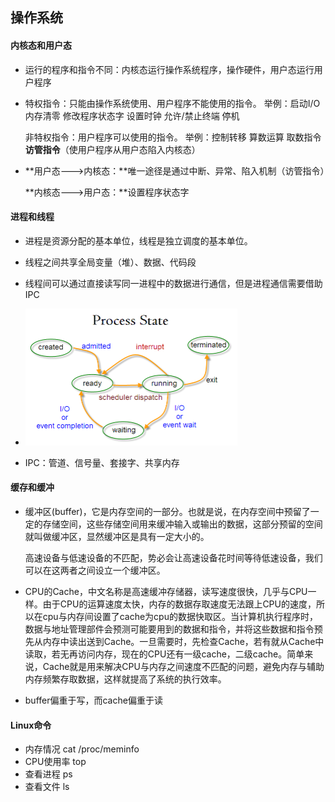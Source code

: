 ## 操作系统

#### 内核态和用户态

- 运行的程序和指令不同：内核态运行操作系统程序，操作硬件，用户态运行用户程序

- 特权指令：只能由操作系统使用、用户程序不能使用的指令。 举例：启动I/O 内存清零 修改程序状态字 设置时钟 允许/禁止终端 停机

  非特权指令：用户程序可以使用的指令。 举例：控制转移 算数运算 取数指令 **访管指令**（使用户程序从用户态陷入内核态）

- **用户态--->内核态：**唯一途径是通过中断、异常、陷入机制（访管指令）

  **内核态--->用户态：**设置程序状态字



#### 进程和线程

- 进程是资源分配的基本单位，线程是独立调度的基本单位。
- 线程之间共享全局变量（堆）、数据、代码段
- 线程间可以通过直接读写同一进程中的数据进行通信，但是进程通信需要借助 IPC

- <img src="imgs/68747470733a2f2f63732d6e6f7465732d313235363130393739362e636f732e61702d6775616e677a686f752e6d7971636c6f75642e636f6d2f50726f6365737353746174652e706e67.png" alt="img" style="zoom:50%;" />

- IPC：管道、信号量、套接字、共享内存



#### 缓存和缓冲

- 缓冲区(buffer)，它是内存空间的一部分。也就是说，在内存空间中预留了一定的存储空间，这些存储空间用来缓冲输入或输出的数据，这部分预留的空间就叫做缓冲区，显然缓冲区是具有一定大小的。

  高速设备与低速设备的不匹配，势必会让高速设备花时间等待低速设备，我们可以在这两者之间设立一个缓冲区。

- CPU的Cache，中文名称是高速缓冲存储器，读写速度很快，几乎与CPU一样。由于CPU的运算速度太快，内存的数据存取速度无法跟上CPU的速度，所以在cpu与内存间设置了cache为cpu的数据快取区。当计算机执行程序时，数据与地址管理部件会预测可能要用到的数据和指令，并将这些数据和指令预先从内存中读出送到Cache。一旦需要时，先检查Cache，若有就从Cache中读取，若无再访问内存，现在的CPU还有一级cache，二级cache。简单来说，Cache就是用来解决CPU与内存之间速度不匹配的问题，避免内存与辅助内存频繁存取数据，这样就提高了系统的执行效率。

- buffer偏重于写，而cache偏重于读



#### Linux命令

- 内存情况 cat /proc/meminfo
- CPU使用率 top
- 查看进程 ps
- 查看文件 ls